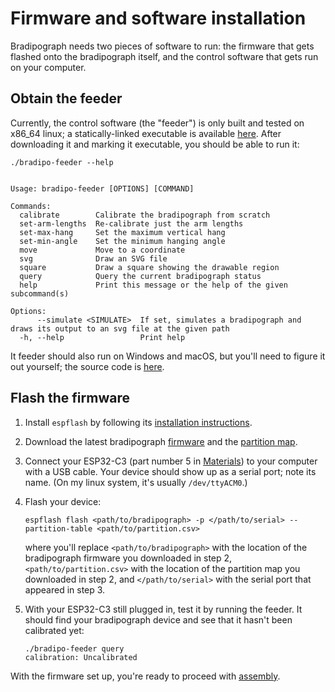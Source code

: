 # Firmware and software installation

Bradipograph needs two pieces of software to run: the firmware that gets flashed
onto the bradipograph itself, and the control software that gets run on your
computer.

## Obtain the feeder

Currently, the control software (the "feeder") is only built and tested on x86_64 linux; a statically-linked executable
is available [here](https://github.com/jneem/bradipograph/releases/download/latest/bradipo-feeder). After downloading it
and marking it executable, you should be able to run it:

```
./bradipo-feeder --help


Usage: bradipo-feeder [OPTIONS] [COMMAND]

Commands:
  calibrate        Calibrate the bradipograph from scratch
  set-arm-lengths  Re-calibrate just the arm lengths
  set-max-hang     Set the maximum vertical hang
  set-min-angle    Set the minimum hanging angle
  move             Move to a coordinate
  svg              Draw an SVG file
  square           Draw a square showing the drawable region
  query            Query the current bradipograph status
  help             Print this message or the help of the given subcommand(s)

Options:
      --simulate <SIMULATE>  If set, simulates a bradipograph and draws its output to an svg file at the given path
  -h, --help                 Print help
```

It feeder should also run on Windows and macOS, but you'll need to figure it out yourself;
the source code is [here](https://github.com/jneem/bradipograph/tree/main/crates/feeder).

## Flash the firmware

1. Install `espflash` by following its [installation instructions](https://github.com/esp-rs/espflash/blob/main/espflash/README.md#installation).
2. Download the latest bradipograph [firmware](https://github.com/jneem/bradipograph/releases/download/latest/bradipograph) and the [partition map](https://github.com/jneem/bradipograph/releases/download/latest/partition.csv).
3. Connect your ESP32-C3 (part number 5 in [Materials](./materials.md#other-parts)) to your computer with a USB cable. Your device should
   show up as a serial port; note its name. (On my linux system, it's usually `/dev/ttyACM0`.)
4. Flash your device:
    ```
    espflash flash <path/to/bradipograph> -p </path/to/serial> --partition-table <path/to/partition.csv>
     ```
    where you'll replace `<path/to/bradipograph>` with the location of the bradipograph firmware you downloaded in step 2,
    `<path/to/partition.csv>` with the location of the partition map you downloaded in step 2, and
    `</path/to/serial>` with the serial port that appeared in step 3.
5. With your ESP32-C3 still plugged in, test it by running the feeder. It should find your bradipograph device and see
   that it hasn't been calibrated yet:

   ```
   ./bradipo-feeder query
   calibration: Uncalibrated
   ```

With the firmware set up, you're ready to proceed with [assembly](./assembly.md).
